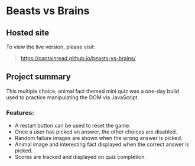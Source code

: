 # Beasts vs Brains

## Hosted site

To view the live version, please visit:

> https://captainread.github.io/beasts-vs-brains/

## Project summary

This multiple choice, animal fact themed mini quiz was a one-day build used to practice manipulating the DOM via JavaScript.

### Features:

- A restart button can be used to reset the game. 
- Once a user has picked an answer, the other choices are disabled. 
- Random failure images are shown when the wrong answer is picked. 
- Animal image and interesting fact displayed when the correct answer is picked.
- Scores are tracked and displayed on quiz completion. 